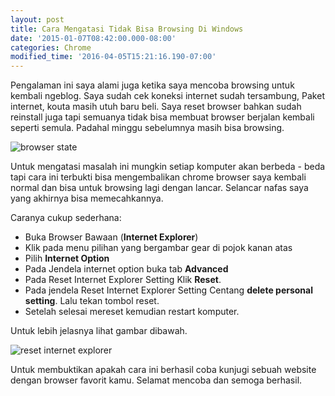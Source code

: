 ```yaml
---
layout: post
title: Cara Mengatasi Tidak Bisa Browsing Di Windows
date: '2015-01-07T08:42:00.000-08:00'
categories: Chrome
modified_time: '2016-04-05T15:21:16.190-07:00'
---
```

Pengalaman ini saya alami juga ketika saya mencoba browsing untuk kembali ngeblog. Saya sudah cek koneksi internet sudah tersambung, Paket internet, kouta masih utuh baru beli. Saya reset browser bahkan sudah reinstall juga tapi semuanya tidak bisa membuat browser berjalan kembali seperti semula. Padahal minggu sebelumnya masih bisa browsing.

![browser state](https://3.bp.blogspot.com/-QFk2XMgEA6w/VK0cCyVSkuI/AAAAAAAAAkU/pqya8kmahDg/s1600/tersambung%2Binternet%2Btapi%2Btidak%2Bbisa%2Bbrowsing.png)

Untuk mengatasi masalah ini mungkin setiap komputer akan berbeda - beda tapi cara ini terbukti bisa mengembalikan chrome browser saya kembali normal dan bisa untuk browsing lagi dengan lancar. Selancar nafas saya yang akhirnya bisa memecahkannya.

Caranya cukup sederhana:

* Buka Browser Bawaan (**Internet Explorer**)
* Klik pada menu pilihan yang bergambar gear di pojok kanan atas
* Pilih **Internet Option**
* Pada Jendela internet option buka tab **Advanced**
* Pada Reset Internet Explorer Setting Klik **Reset**.
* Pada jendela Reset Internet Explorer Setting Centang **delete personal setting**. Lalu tekan tombol reset.
* Setelah selesai mereset kemudian restart komputer.

Untuk lebih jelasnya lihat gambar dibawah.

![reset internet explorer](https://1.bp.blogspot.com/-ujYnljbAk8g/VK0s-UtOuPI/AAAAAAAAAkk/uE8H3s0fZSI/s1600/internet%2Boption.png)

Untuk membuktikan apakah cara ini berhasil coba kunjugi sebuah website dengan browser favorit kamu. Selamat mencoba dan semoga berhasil.
